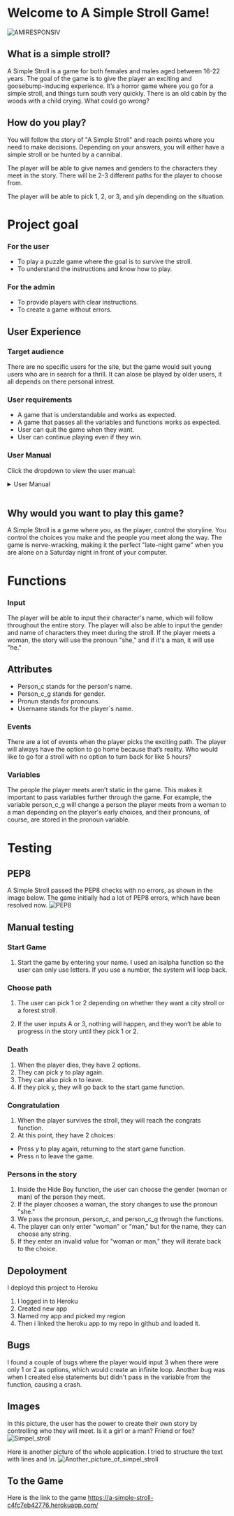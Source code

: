 # Welcome to A Simple Stroll Game!

![AMIRESPONSIV](images/jag%20responsiv.png)

## What is a simple stroll?
A Simple Stroll is a game for both females and males aged between 16-22 years. The goal of the game is to give the player an exciting and goosebump-inducing experience. It’s a horror game where you go for a simple stroll, and things turn south very quickly. There is an old cabin by the woods with a child crying. What could go wrong?


## How do you play? 
You will follow the story of "A Simple Stroll" and reach points where you need to make decisions. Depending on your answers, you will either have a simple stroll or be hunted by a cannibal.

The player will be able to give names and genders to the characters they meet in the story. There will be 2-3 different paths for the player to choose from.

The player will be able to pick 1, 2, or 3, and y/n depending on the situation.


# Project goal

### For the user
- To play a puzzle game where the goal is to survive the stroll.
- To understand the instructions and know how to play.

### For the admin
- To provide players with clear instructions.
- To create a game without errors.

## User Experience

### Target audience
There are no specific users for the site, but the game would suit young users who are in search for a thrill. 
It can alose be played by older users, it all depends on there personal intrest. 


### User requirements
* A game that is understandable and works as expected.
* A game that passes all the variables and functions works as expected. 
* User can quit the game when they want.
* User can continue playing even if they win. 


### User Manual
Click the dropdown to view the user manual:
<details>
<summary>User Manual</summary>

### Main menu
The user will be prompted to enter a player name, and will then be directed to the main menu.
There are 2 options in the menu:
1. Go right into the big and exciting city
2. Go to the left into the adventure full forest. 


### Reading instructions
The user is able to see the instructions to the game in beginning of every new round. 
- Exampel <details>"HOW TO PLAY
You will start the game by entering your name and then
you will get choices to make on your stroll by
pressing y,n,1,2 or 3 depening on the situation"</details>

### Quitting the game
If x is selected in the main menu (or at any time during the levels):
* User will be asked if they're sure they want to quit (type y or n, press enter).
* User prompted for feedback (type y or n, press enter).
* User thanked for playing and reminded how to restart the game.

### Playing the game
Once the game is started, the user must complete 10 levels, and successfully answer maths questions between each level. If the user makes 3 mistakes, the game ends and the user must restart or quit.

#### Level navigation
The player must move the character (represented by the letter 'A') to the exit of each level/maze.

In order to navigate through levels of the dungeon, the user must type their moves in the format:
DIRECTION,STEPS where:
* DIRECTION is U, D, L, R (up, down, left, right).
* STEPS is a whole number between 1 and 9.
#### Examples
* Entering U,3 in the terminal would move the character up by 3 steps.
* Entering R,1 in the terminal would move the character right by 1 step.

#### Beware
* If the user navigates into a level wall, the character will lose 1 life.
* If the user tries to navigate out of bounds (i.e. enters a number that would move the character outside the level), the character will lose 1 life AND the level will be reset!
* If the user completes a level, but fails to answer the subsequent maths question correctly, the character will lose 1 life and the player will miss out on bonus points. 

</details><br>


## Why would you want to play this game? 

A Simple Stroll is a game where you, as the player, control the storyline. You control the choices you make and the people you meet along the way. The game is nerve-wracking, making it the perfect "late-night game" when you are alone on a Saturday night in front of your computer.


# Functions
### Input
The player will be able to input their character's name, which will follow throughout the entire story. The player will also be able to input the gender and name of characters they meet during the stroll. If the player meets a woman, the story will use the pronoun "she," and if it's a man, it will use "he."

## Attributes 
- Person_c stands for the person's name.
- Person_c_g stands for gender.
- Pronun stands for pronouns. 
- Username stands for the player´s name.

### Events
There are a lot of events when the player picks the exciting path. The player will always have the option to go home because that’s reality. Who would like to go for a stroll with no option to turn back for like 5 hours?
### Variables 
The people the player meets aren’t static in the game. This makes it important to pass variables further through the game. For example, the variable person_c_g will change a person the player meets from a woman to a man depending on the player's early choices, and their pronouns, of course, are stored in the pronoun variable.

# Testing 

## PEP8 
A Simple Stroll passed the PEP8 checks with no errors, as shown in the image below. The game initially had a lot of PEP8 errors, which have been resolved now. 
![PEP8](images/PEP8.png)

## Manual testing 
### Start Game 
1. Start the game by entering your name. I used an isalpha function so the user can only use letters. If you use a number, the system will loop back.
### Choose path 
1. The user can pick 1 or 2 depending on whether they want a city stroll or a forest stroll.

2. If the user inputs A or 3, nothing will happen, and they won’t be able to progress in the story until they pick 1 or 2.
### Death
1. When the player dies, they have 2 options.
2. They can pick y to play again.
3. They can also pick n to leave. 
4. If they pick y, they will go back to the start game function.
### Congratulation 
1. When the player survives the stroll, they will reach the congrats function.
2. At this point, they have 2 choices:
- Press y to play again, returning to the start game function.
- Press n to leave the game.
### Persons in the story
1. Inside the Hide Boy function, the user can choose the gender (woman or man) of the person they meet.
2. If the player chooses a woman, the story changes to use the pronoun "she."
3. We pass the pronoun, person_c, and person_c_g through the functions.
4. The player can only enter "woman" or "man," but for the name, they can choose any string.
5. If they enter an invalid value for "woman or man," they will iterate back to the choice.
## Depoloyment

I deployd this project to Heroku 

1. I logged in to Heroku
2. Created new app
3. Named my app and picked my region 
4. Then i linked the heroku app to my repo in github and loaded it. 


## Bugs 
 I found a couple of bugs where the player would input 3 when there were only 1 or 2 as options, which would create an infinite loop. Another bug was when I created else statements but didn't pass in the variable from the function, causing a crash.

## Images 

In this picture, the user has the power to create their own story by controlling who they will meet. Is it a girl or a man? Friend or foe?
![Simpel_stroll](images/simpel_stroll.JPG)

Here is another picture of the whole application. I tried to structure the text with lines and \n.
![Another_picture_of_simpel_stroll](images/Skärmbild%20(97).png)

## To the Game 
Here is the link to the game <https://a-simple-stroll-c4fc7eb42776.herokuapp.com/>


